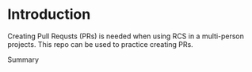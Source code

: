 # Introduction
Creating Pull Requsts (PRs) is needed when using RCS in a multi-person projects.
This repo can be used to practice creating PRs.

Summary
